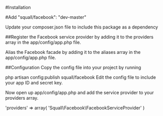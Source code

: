 #Installation

#Add
"squall/facebook": "dev-master"

Update your composer.json file to include this package as a dependency


##Register the Facebook service provider by adding it to the providers array in the app/config/app.php file.

Alias the Facebook facade by adding it to the aliases array in the app/config/app.php file.


##Configuration
Copy the config file into your project by running

php artisan config:publish squall/facebook
Edit the config file to include your app ID and secret key.

Now open up app/config/app.php and add the service provider to your providers array.

'providers' => array(
    'Squall\Facebook\FacebookServiceProvider'
)